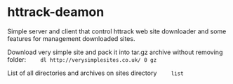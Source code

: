 # httrack-deamon
Simple server and client that control httrack web site downloader and some features for management downloaded sites.

Download very simple site and pack it into tar.gz archive without removing folder:
`    dl http://verysimplesites.co.uk/ 0 gz`

List of all directories and archives on sites directory
`    list`
